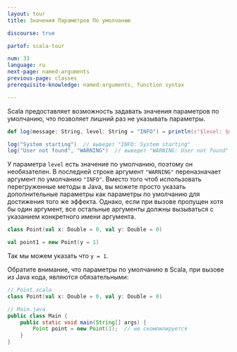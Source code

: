 ```yaml
---
layout: tour
title: Значения Параметров По умолчанию

discourse: true

partof: scala-tour

num: 33
language: ru
next-page: named-arguments
previous-page: classes
prerequisite-knowledge: named-arguments, function syntax

---
```


Scala предоставляет возможность задавать значения параметров по умолчанию, что позволяет лишний раз не указывать параметры. 

```scala mdoc
def log(message: String, level: String = "INFO") = println(s"$level: $message")

log("System starting")  // выведет "INFO: System starting"
log("User not found", "WARNING")  // выведет "WARNING: User not found"
```

У параметра `level` есть значение по умолчанию, поэтому он необязателен. В последней строке аргумент `"WARNING"` переназначает аргумент по умолчанию `"INFO"`. Вместо того чтоб использовать перегруженные методы в Java, вы можете просто указать дополнительные параметры как параметры по умолчанию для достижения того же эффекта. Однако, если при вызове пропущен хотя бы один аргумент, все остальные аргументы должны вызываться с указанием конкретного имени аргумента.

```scala mdoc
class Point(val x: Double = 0, val y: Double = 0)

val point1 = new Point(y = 1)
```
Так мы можем указать что `y = 1`.

Обратите внимание, что параметры по умолчанию в Scala, при вызове из Java кода, являются обязательными:

```scala mdoc:reset
// Point.scala
class Point(val x: Double = 0, val y: Double = 0)
```

```java
// Main.java
public class Main {
    public static void main(String[] args) {
        Point point = new Point(1);  // не скомпилируется
    }
}
```
